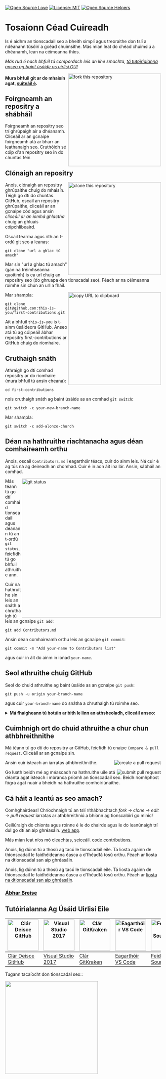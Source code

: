 [![Open Source Love](https://firstcontributions.github.io/open-source-badges/badges/open-source-v1/open-source.svg)](https://github.com/firstcontributions/open-source-badges)
[![License: MIT](https://img.shields.io/badge/License-MIT-green.svg)](https://opensource.org/licenses/MIT)
[![Open Source Helpers](https://www.codetriage.com/roshanjossey/first-contributions/badges/users.svg)](https://www.codetriage.com/roshanjossey/first-contributions)

# Tosaíonn Céad Cuireadh

Is é aidhm an tionscadail seo a bheith simplí agus treoraithe don tslí a ndéanann túsóirí a gcéad chuimsithe. Más mian leat do chéad chuimsiú a dhéanamh, lean na céimeanna thíos.

_Más rud é nach bhfuil tú compordach leis an líne smachta, [tá tutóirialanna anseo ag baint úsáide as uirlisí GUI](#tutorials-using-other-tools)_


<img align="right" width="300" src="https://firstcontributions.github.io/assets/Readme/fork.png" alt="fork this repository" />

#### Mura bhfuil git ar do mhaisín agat, [suiteáil é](https://docs.github.com/en/get-started/quickstart/set-up-git).

## Foirgneamh an repositry a shábháil

Foirgneamh an repositry seo trí ghrúpaigh air a dhéanamh. Cliceáil ar an gcnaipe foirgneamh atá ar bharr an leathanaigh seo. Cruthóidh sé cóip d'an repositry seo in do chuntas féin.


## Clónaigh an repositry

<img align="right" width="300" src="https://firstcontributions.github.io/assets/Readme/clone.png" alt="clone this repository" />

Anois, clónaigh an repositry ghrúpaithe chuig do mhaisín. Téigh go dtí do chuntas GitHub, oscail an repositry ghrúpaithe, cliceáil ar an gcnaipe cód agus ansin _cliceáil ar an íomhá ghlactha_ chuig an ghluais cóipchlibeaird.



Oscail tearma agus rith an t-ordú git seo a leanas:

```
git clone "url a ghlac tú amach"
```

Mar sin "url a ghlac tú amach" (gan na tréimhseanna quoitimh) is ea url chuig an repositry seo (do ghruapa den tionscadal seo). Féach ar na céimeanna roimhe sin chun an url a fháil.

<img align="right" width="300" src="https://firstcontributions.github.io/assets/Readme/copy-to-clipboard.png" alt="copy URL to clipboard" />

Mar shampla:

```
git clone git@github.com:this-is-you/first-contributions.git
```

Ait a bhfuil `this-is-you` is t-ainm úsáideora GitHub. Anseo atá tú ag cóipeáil ábhar repositry first-contributions ar GitHub chuig do ríomhaire.

## Cruthaigh snáth

Athraigh go dtí comhad repositry ar do ríomhaire (mura bhfuil tú ansin cheana):

```
cd first-contributions
```

nois cruthaigh snáth ag baint úsáide as an comhad `git switch`:

```
git switch -c your-new-branch-name
```

Mar shampla:

```
git switch -c add-alonzo-church
```

## Déan na hathruithe riachtanacha agus déan comhaireamh orthu

Anois, oscail `Contributors.md` i eagarthóir téacs, cuir do ainm leis. Ná cuir é ag tús ná ag deireadh an chomhad. Cuir é in aon áit ina lár. Ansin, sábháil an comhad.


<img align="right" width="450" src="https://firstcontributions.github.io/assets/Readme/git-status.png" alt="git status" />

Más téann tú go dtí comhaid tionscadail agus déanann tú an t-ordú `git status`, feicfidh tú go bhfuil athruithe ann.

Cuir na hathruithe sin leis an snáth a chruthaigh tú leis an gcnaipe `git add`:

```
git add Contributors.md
```

Ansin déan comhaireamh orthu leis an gcnaipe `git commit`:

```
git commit -m "Add your-name to Contributors list"
```

agus cuir in áit do ainm in ionad `your-name`.

## Seol athruithe chuig GitHub

Seol do chuid athruithe ag baint úsáide as an gcnaipe `git push`:

```
git push -u origin your-branch-name
```


agus cuir `your-branch-name` do snátha a chruthaigh tú roimhe seo.
<details>
<summary> <strong>Má fhaigheann tú botúin ar bith le linn an athsheoladh, cliceáil anseo:</strong> </summary>

- ### Authentication Error
     <pre>remote: Support for password authentication was removed on August 13, 2021. Please use a personal access token instead.
  remote: Please see https://github.blog/2020-12-15-token-authentication-requirements-for-git-operations/ for more information.
  fatal: Authentication failed for 'https://github.com/<your-username>/first-contributions.git/'</pre>
  Go to [GitHub's tutorial](https://docs.github.com/en/authentication/connecting-to-github-with-ssh/adding-a-new-ssh-key-to-your-github-account) on generating and configuring an SSH key to your account.

</details>

## Cuimhnigh ort do chuid athruithe a chur chun athbhreithnithe

Má téann tú go dtí do repositry ar GitHub, feicfidh tú cnaipe `Compare & pull request`. Cliceáil ar an gcnaipe sin.


<img style="float: right;" src="https://firstcontributions.github.io/assets/Readme/compare-and-pull.png" alt="create a pull request" />

Ansin cuir isteach an iarratas athbhreithnithe.

<img style="float: right;" src="https://firstcontributions.github.io/assets/Readme/submit-pull-request.png" alt="submit pull request" />

Go luath beidh mé ag méascadh na hathruithe uile atá déanta agat isteach i mbranca príomh an tionscadail seo. Beidh ríomhphost fógra agat nuair a bheidh na hathruithe comhoiriúnaithe.


## Cá háit a leantú as seo amach?

Comhghairdeas! Chríochnaigh tú an tslí ríthábhachtach  _fork -> clone -> edit -> pull request_ iarratas ar athbhreithniú a bhíonn ag tionscalóirí go minic!


Ceiliúraigh do chionta agus roinne é le do chairde agus le do leanúnaigh trí dul go dtí an aip ghréasáin. [web app](https://firstcontributions.github.io/#social-share).

Más mian leat níos mó cleachtas, seiceáil. [code contributions](https://roshanjossey.github.io/code-contributions/).


Anois, lig dúinn tú a thosú ag tacú le tionscadail eile. Tá liosta againn de thionscadail le faidhéideanna éasca a d'fhéadfá tosú orthu. Féach ar liosta na dtionscadal san aip ghréasáin.

Anois, lig dúinn tú a thosú ag tacú le tionscadail eile. Tá liosta againn de thionscadail le faidhéideanna éasca a d'fhéadfá tosú orthu. Féach ar [liosta na dtionscadal san aip ghréasáin](https://firstcontributions.github.io/#project-list).

### [Ábhar Breise](additional-material/git_workflow_scenarios/additional-material.md)

## Tutóirialanna Ag Úsáid Uirlisí Eile

| <a href="gui-tool-tutorials/github-desktop-tutorial.md"><img alt="Clár Deisce GitHub" src="https://desktop.github.com/images/desktop-icon.svg" width="100"></a> | <a href="gui-tool-tutorials/github-windows-vs2017-tutorial.md"><img alt="Visual Studio 2017" src="https://upload.wikimedia.org/wikipedia/commons/c/cd/Visual_Studio_2017_Logo.svg" width="100"></a> | <a href="gui-tool-tutorials/gitkraken-tutorial.md"><img alt="Clár GitKraken" src="https://firstcontributions.github.io/assets/gui-tool-tutorials/gitkraken-tutorial/gk-icon.png" width="100"></a> | <a href="gui-tool-tutorials/github-windows-vs-code-tutorial.md"><img alt="Eagarthóir VS Code" src="https://upload.wikimedia.org/wikipedia/commons/1/1c/Visual_Studio_Code_1.35_icon.png" width="100"></a> | <a href="gui-tool-tutorials/sourcetree-macos-tutorial.md"><img alt="Feidhmchlár Sourcetree" src="https://wac-cdn.atlassian.com/dam/jcr:81b15cde-be2e-4f4a-8af7-9436f4a1b431/Sourcetree-icon-blue.svg" width="100"></a> | <a href="gui-tool-tutorials/github-windows-intellij-tutorial.md"><img alt="Clár IntelliJ IDEA" src="https://upload.wikimedia.org/wikipedia/commons/thumb/9/9c/IntelliJ_IDEA_Icon.svg/512px-IntelliJ_IDEA_Icon.svg.png" width="100"></a> |
| ----------------------------------------------------------------------------------------------------------------------------------------------------------- | --------------------------------------------------------------------------------------------------------------------------------------------------------------------------------------------------- | -------------------------------------------------------------------------------------------------------------------------------------------------------------------------------------------- | -------------------------------------------------------------------------------------------------------------------------------------------------------------------------------------------- | ------------------------------------------------------------------------------------------------------------------------------------------------------------------------------------------------------------ | -------------------------------------------------------------------------------------------------------------------------------------------------------------------------------------------------------------------------------- |
| [Clár Deisce GitHub](gui-tool-tutorials/github-desktop-tutorial.md) | [Visual Studio 2017](gui-tool-tutorials/github-windows-vs2017-tutorial.md) | [Clár GitKraken](gui-tool-tutorials/gitkraken-tutorial.md) | [Eagarthóir VS Code](gui-tool-tutorials/github-windows-vs-code-tutorial.md) | [Feidhmchlár Sourcetree](gui-tool-tutorials/sourcetree-macos-tutorial.md) | [Clár IntelliJ IDEA](gui-tool-tutorials/github-windows-intellij-tutorial.md) |

<p>Tugann tacaíocht don tionscadal seo::</p>
<p>
  <a href="https://www.digitalocean.com/">
    <img src="https://opensource.nyc3.cdn.digitaloceanspaces.com/attribution/assets/SVG/DO_Logo_horizontal_blue.svg" width="300">
  </a>
</p>
